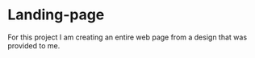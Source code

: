 # Landing-page
For this project I am  creating an entire web page from a design that was provided to me. 
